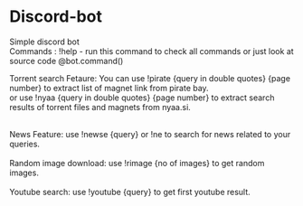 # Discord-bot
Simple discord bot <br>
Commands : !help - run this command to check all commands or just look at source code @bot.command()

Torrent search Fetaure: You can use !pirate {query in double quotes} {page number} to extract list of magnet link from pirate bay.<br>
or use !nyaa {query in double quotes} {page number} to extract search results of torrent files and magnets from nyaa.si. <br><br>

News Feature: use !newse {query} or !ne to search for news related to your queries.<br><br>
Random image download: use !rimage {no of images} to get random images.<br><br>
Youtube search: use !youtube {query} to get first youtube result.
